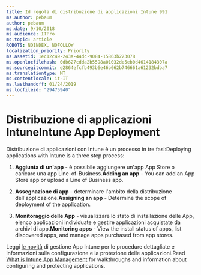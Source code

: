 ```yaml
---
title: Id regola di distribuzione di applicazioni Intune 991
ms.author: pebaum
author: pebaum
ms.date: 9/10/2018
ms.audience: ITPro
ms.topic: article
ROBOTS: NOINDEX, NOFOLLOW
localization_priority: Priority
ms.assetid: 1ec12c49-243a-44dc-9084-15863b223078
ms.openlocfilehash: 0db627cdda2b5598a01032de5eb0d4614184307a
ms.sourcegitcommit: e2864efcfb493b6e46b662b746661a61232bdba7
ms.translationtype: MT
ms.contentlocale: it-IT
ms.lasthandoff: 01/24/2019
ms.locfileid: "29475940"
---
```

# <a name="intune-app-deployment"></a><span data-ttu-id="0dd73-102">Distribuzione di applicazioni Intune</span><span class="sxs-lookup"><span data-stu-id="0dd73-102">Intune App Deployment</span></span>

<span data-ttu-id="0dd73-103">Distribuzione di applicazioni con Intune è un processo in tre fasi:</span><span class="sxs-lookup"><span data-stu-id="0dd73-103">Deploying applications with Intune is a three step process:</span></span>
  
1. <span data-ttu-id="0dd73-104">**Aggiunta di un'app** - è possibile aggiungere un'app App Store o caricare una app Line-of-Business.</span><span class="sxs-lookup"><span data-stu-id="0dd73-104">**Adding an app** - You can add an App Store app or upload a Line of Business app.</span></span> 
    
2. <span data-ttu-id="0dd73-105">**Assegnazione di app** - determinare l'ambito della distribuzione dell'applicazione.</span><span class="sxs-lookup"><span data-stu-id="0dd73-105">**Assigning an app** - Determine the scope of deployment of the application.</span></span> 
    
3. <span data-ttu-id="0dd73-106">**Monitoraggio delle App** - visualizzare lo stato di installazione delle App, elenco applicazioni individuate e gestire applicazioni acquistate da archivi di app.</span><span class="sxs-lookup"><span data-stu-id="0dd73-106">**Monitoring apps** - View the install status of apps, list discovered apps, and manage apps purchased from app stores.</span></span> 
    
<span data-ttu-id="0dd73-107">Leggi [le novità](https://docs.microsoft.com/intune/app-management) di gestione App Intune per le procedure dettagliate e informazioni sulla configurazione e la protezione delle applicazioni.</span><span class="sxs-lookup"><span data-stu-id="0dd73-107">Read [What is Intune App Management](https://docs.microsoft.com/intune/app-management) for walkthroughs and information about configuring and protecting applications.</span></span> 
  

